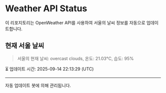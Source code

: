 
# Weather API Status

이 리포지토리는 OpenWeather API를 사용하여 서울의 날씨 정보를 자동으로 업데이트합니다.

## 현재 서울 날씨
> 서울의 현재 날씨: overcast clouds, 온도: 21.03°C, 습도: 95%

⏳ 업데이트 시간: 2025-09-14 22:13:29 (UTC)

---
자동 업데이트 봇에 의해 관리됩니다.
